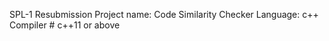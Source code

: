 SPL-1 Resubmission 
Project name: Code Similarity Checker 
Language: c++ 
Compiler # c++11 or above 
